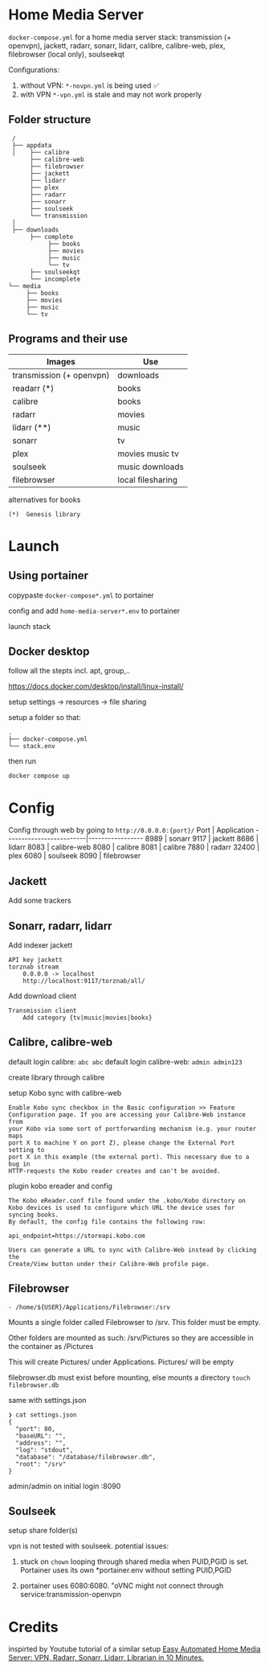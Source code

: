 # Home Media Server 
`docker-compose.yml` for a home media server stack: transmission (+ openvpn), jackett, radarr, sonarr, lidarr, calibre, calibre-web, plex, filebrowser (local only), soulseekqt 

Configurations:
1. without VPN: `*-novpn.yml` is being used ✅
2. with VPN `*-vpn.yml` is stale and may not work properly

##  Folder structure
```
 /
 ├── appdata 
 │    ├── calibre
      ├── calibre-web
      ├── filebrowser
      ├── jackett
      ├── lidarr
      ├── plex
      ├── radarr
      ├── sonarr
      ├── soulseek
      └── transmission
 │
 ├── downloads
      ├── complete
           ├── books
           ├── movies
           ├── music
           └── tv
      ├── soulseekqt
      └── incomplete
└── media
     ├── books
     ├── movies
     ├── music
     └── tv
```
## Programs and their use
Images                   | Use
-------------------------|-----------------
transmission (+ openvpn) | downloads
readarr (*)              | books
calibre                  | books
radarr                   | movies
lidarr (**)              | music
sonarr                   | tv
plex                     | movies music tv
soulseek                 | music downloads
filebrowser              | local filesharing

alternatives for books

```
(*)  Genesis library
```

# Launch

## Using portainer
copypaste `docker-compose*.yml` to portainer 

config and add `home-media-server*.env` to portainer

launch stack

## Docker desktop 
follow all the stepts incl. apt, group,..

https://docs.docker.com/desktop/install/linux-install/

setup settings -> resources -> file sharing

setup a folder so that:
```
.
├── docker-compose.yml
└── stack.env
```
then run
```
docker compose up
```

# Config
Config through web by going to `http://0.0.0.0:{port}/`
Port                   | Application
-------------------------|-----------------
8989       | sonarr
9117       | jackett
8686       | lidarr
8083       | calibre-web
8080       | calibre
8081       | calibre
7880       | radarr 
32400      | plex
6080       | soulseek
8090       | filebrowser

## Jackett
Add some trackers

## Sonarr, radarr, lidarr
Add indexer jackett 
```
API key jackett
torznab stream
    0.0.0.0 -> localhost
    http://localhost:9117/torznab/all/
```
Add download client
```
Transmission client
    Add category {tv|music|movies|books}
```
## Calibre, calibre-web
default login calibre: `abc abc`
default login calibre-web: `admin admin123`

create library through calibre

setup Kobo sync with calibre-web
```
Enable Kobo sync checkbox in the Basic configuration >> Feature
Configuration page. If you are accessing your Calibre-Web instance from
your Kobo via some sort of portforwarding mechanism (e.g. your router maps
port X to machine Y on port Z), please change the External Port setting to
port X in this example (the external port). This necessary due to a bug in
HTTP-requests the Kobo reader creates and can't be avoided.
```

plugin kobo ereader and config
```
The Kobo eReader.conf file found under the .kobo/Kobo directory on Kobo devices is used to configure which URL the device uses for syncing books.
By default, the config file contains the following row:

api_endpoint=https://storeapi.kobo.com

Users can generate a URL to sync with Calibre-Web instead by clicking the
Create/View button under their Calibre-Web profile page.
```

## Filebrowser

`- /home/${USER}/Applications/Filebrowser:/srv`

Mounts a single folder called Filebrowser to /srv. This folder must be empty.

 Other folders are mounted as such: /srv/Pictures
so they are accessible in the container as /Pictures

This will create Pictures/ under Applications. Pictures/ will be empty

filebrowser.db must exist before mounting, else mounts a directory
`touch filebrowser.db`

same with settings.json
```
❯ cat settings.json
{
  "port": 80,
  "baseURL": "",
  "address": "",
  "log": "stdout",
  "database": "/database/filebrowser.db",
  "root": "/srv"
}           
```

admin/admin on initial login :8090

## Soulseek
setup share folder(s)

vpn is not tested with soulseek.
potential issues: 

1. stuck on `chown` looping through shared media when PUID,PGID is set. Portainer uses its own *portainer.env without setting PUID,PGID

2. portainer uses 6080:6080. "oVNC might not connect through service:transmission-openvpn


# Credits
inspirted by Youtube tutorial of a similar setup [Easy Automated Home Media Server: VPN, Radarr, Sonarr, Lidarr, Librarian in 10 Minutes.](https://www.youtube.com/watch?v=5rtGBwBuzQE)
